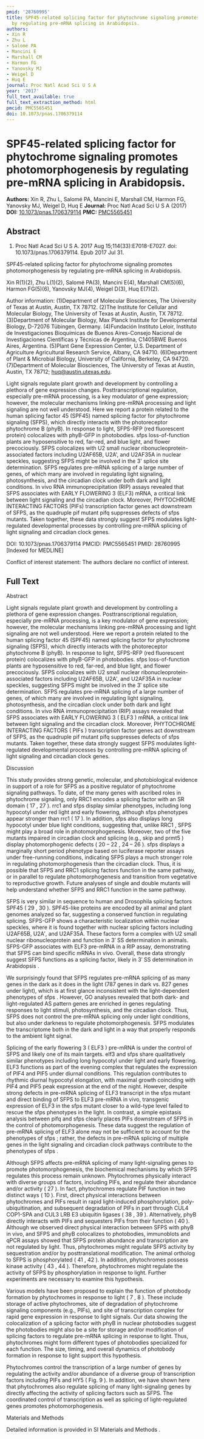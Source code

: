 ```yaml
---
pmid: '28760995'
title: SPF45-related splicing factor for phytochrome signaling promotes photomorphogenesis
  by regulating pre-mRNA splicing in Arabidopsis.
authors:
- Xin R
- Zhu L
- Salomé PA
- Mancini E
- Marshall CM
- Harmon FG
- Yanovsky MJ
- Weigel D
- Huq E
journal: Proc Natl Acad Sci U S A
year: '2017'
full_text_available: true
full_text_extraction_method: html
pmcid: PMC5565451
doi: 10.1073/pnas.1706379114
---
```


# SPF45-related splicing factor for phytochrome signaling promotes photomorphogenesis by regulating pre-mRNA splicing in Arabidopsis.
**Authors:** Xin R, Zhu L, Salomé PA, Mancini E, Marshall CM, Harmon FG, Yanovsky MJ, Weigel D, Huq E
**Journal:** Proc Natl Acad Sci U S A (2017)
**DOI:** [10.1073/pnas.1706379114](https://doi.org/10.1073/pnas.1706379114)
**PMC:** [PMC5565451](https://www.ncbi.nlm.nih.gov/pmc/articles/PMC5565451/)

## Abstract

1. Proc Natl Acad Sci U S A. 2017 Aug 15;114(33):E7018-E7027. doi: 
10.1073/pnas.1706379114. Epub 2017 Jul 31.

SPF45-related splicing factor for phytochrome signaling promotes 
photomorphogenesis by regulating pre-mRNA splicing in Arabidopsis.

Xin R(1)(2), Zhu L(1)(2), Salomé PA(3), Mancini E(4), Marshall CM(5)(6), Harmon 
FG(5)(6), Yanovsky MJ(4), Weigel D(3), Huq E(7)(2).

Author information:
(1)Department of Molecular Biosciences, The University of Texas at Austin, 
Austin, TX 78712.
(2)The Institute for Cellular and Molecular Biology, The University of Texas at 
Austin, Austin, TX 78712.
(3)Department of Molecular Biology, Max Planck Institute for Developmental 
Biology, D-72076 Tübingen, Germany.
(4)Fundación Instituto Leloir, Instituto de Investigaciones Bioquímicas de 
Buenos Aires-Consejo Nacional de Investigaciones Científicas y Técnicas de 
Argentina, C1405BWE Buenos Aires, Argentina.
(5)Plant Gene Expression Center, U.S. Department of Agriculture Agricultural 
Research Service, Albany, CA 94710.
(6)Department of Plant & Microbial Biology, University of California, Berkeley, 
CA 94720.
(7)Department of Molecular Biosciences, The University of Texas at Austin, 
Austin, TX 78712; huq@austin.utexas.edu.

Light signals regulate plant growth and development by controlling a plethora of 
gene expression changes. Posttranscriptional regulation, especially pre-mRNA 
processing, is a key modulator of gene expression; however, the molecular 
mechanisms linking pre-mRNA processing and light signaling are not well 
understood. Here we report a protein related to the human splicing factor 45 
(SPF45) named splicing factor for phytochrome signaling (SFPS), which directly 
interacts with the photoreceptor phytochrome B (phyB). In response to light, 
SFPS-RFP (red fluorescent protein) colocalizes with phyB-GFP in photobodies. 
sfps loss-of-function plants are hyposensitive to red, far-red, and blue light, 
and flower precociously. SFPS colocalizes with U2 small nuclear 
ribonucleoprotein-associated factors including U2AF65B, U2A', and U2AF35A in 
nuclear speckles, suggesting SFPS might be involved in the 3' splice site 
determination. SFPS regulates pre-mRNA splicing of a large number of genes, of 
which many are involved in regulating light signaling, photosynthesis, and the 
circadian clock under both dark and light conditions. In vivo RNA 
immunoprecipitation (RIP) assays revealed that SFPS associates with EARLY 
FLOWERING 3 (ELF3) mRNA, a critical link between light signaling and the 
circadian clock. Moreover, PHYTOCHROME INTERACTING FACTORS (PIFs) transcription 
factor genes act downstream of SFPS, as the quadruple pif mutant pifq suppresses 
defects of sfps mutants. Taken together, these data strongly suggest SFPS 
modulates light-regulated developmental processes by controlling pre-mRNA 
splicing of light signaling and circadian clock genes.

DOI: 10.1073/pnas.1706379114
PMCID: PMC5565451
PMID: 28760995 [Indexed for MEDLINE]

Conflict of interest statement: The authors declare no conflict of interest.

## Full Text

Abstract

Light signals regulate plant growth and development by controlling a plethora of gene expression changes. Posttranscriptional regulation, especially pre-mRNA processing, is a key modulator of gene expression; however, the molecular mechanisms linking pre-mRNA processing and light signaling are not well understood. Here we report a protein related to the human splicing factor 45 (SPF45) named splicing factor for phytochrome signaling (SFPS), which directly interacts with the photoreceptor phytochrome B (phyB). In response to light, SFPS-RFP (red fluorescent protein) colocalizes with phyB-GFP in photobodies. sfps loss-of-function plants are hyposensitive to red, far-red, and blue light, and flower precociously. SFPS colocalizes with U2 small nuclear ribonucleoprotein-associated factors including U2AF65B, U2A′, and U2AF35A in nuclear speckles, suggesting SFPS might be involved in the 3′ splice site determination. SFPS regulates pre-mRNA splicing of a large number of genes, of which many are involved in regulating light signaling, photosynthesis, and the circadian clock under both dark and light conditions. In vivo RNA immunoprecipitation (RIP) assays revealed that SFPS associates with EARLY FLOWERING 3 ( ELF3 ) mRNA, a critical link between light signaling and the circadian clock. Moreover, PHYTOCHROME INTERACTING FACTORS ( PIFs ) transcription factor genes act downstream of SFPS, as the quadruple pif mutant pifq suppresses defects of sfps mutants. Taken together, these data strongly suggest SFPS modulates light-regulated developmental processes by controlling pre-mRNA splicing of light signaling and circadian clock genes.

Discussion

This study provides strong genetic, molecular, and photobiological evidence in support of a role for SFPS as a positive regulator of phytochrome signaling pathways. To date, of the many genes with ascribed roles in phytochrome signaling, only RRC1 encodes a splicing factor with an SR domain ( 17 , 27 ). rrc1 and sfps display similar phenotypes, including long hypocotyl under red light and early flowering, although sfps phenotypes appear stronger than rrc1 ( 17 ). In addition, sfps also displays long hypocotyl under blue light conditions, suggesting that, unlike RRC1 , SFPS might play a broad role in photomorphogenesis. Moreover, two of the five mutants impaired in circadian clock and splicing (e.g., skip and prmt5 ) display photomorphogenic defects ( 20 – 22 , 24 – 26 ). sfps displays a marginally short period phenotype based on luciferase reporter assays under free-running conditions, indicating SFPS plays a much stronger role in regulating photomorphogenesis than the circadian clock. Thus, it is possible that SFPS and RRC1 splicing factors function in the same pathway, or in parallel to regulate photomorphogenesis and transition from vegetative to reproductive growth. Future analyses of single and double mutants will help understand whether SFPS and RRC1 function in the same pathway.

SFPS is very similar in sequence to human and Drosophila splicing factors SPF45 ( 29 , 30 ). SPF45-like proteins are encoded by all animal and plant genomes analyzed so far, suggesting a conserved function in regulating splicing. SFPS-GFP shows a characteristic localization within nuclear speckles, where it is found together with nuclear splicing factors including U2AF65B, U2A′, and U2AF35A. These factors form a complex with U2 small nuclear ribonucleoprotein and function in 3′ SS determination in animals. SFPS-GFP associates with ELF3 pre-mRNA in a RIP assay, demonstrating that SFPS can bind specific mRNAs in vivo. Overall, these data strongly suggest SFPS functions as a splicing factor, likely in 3′ SS determination in Arabidopsis .

We surprisingly found that SFPS regulates pre-mRNA splicing of as many genes in the dark as it does in the light (787 genes in dark vs. 827 genes under light), which is at first glance inconsistent with the light-dependent phenotypes of sfps . However, GO analyses revealed that both dark- and light-regulated AS pattern genes are enriched in genes regulating responses to light stimuli, photosynthesis, and the circadian clock. Thus, SFPS does not control the pre-mRNA splicing only under light conditions, but also under darkness to regulate photomorphogenesis. SFPS modulates the transcriptome both in the dark and light in a way that properly responds to the ambient light signal.

Splicing of the early flowering 3 ( ELF3 ) pre-mRNA is under the control of SFPS and likely one of its main targets. elf3 and sfps share qualitatively similar phenotypes including long hypocotyl under light and early flowering. ELF3 functions as part of the evening complex that regulates the expression of PIF4 and PIF5 under diurnal conditions. This regulation contributes to rhythmic diurnal hypocotyl elongation, with maximal growth coinciding with PIF4 and PIF5 peak expression at the end of the night. However, despite strong defects in pre-mRNA splicing of ELF3 transcript in the sfps mutant and direct binding of SFPS to ELF3 pre-mRNA in vivo, transgenic expression of ELF3 in the sfps mutant closer to a wild-type level failed to rescue the sfps phenotypes in the light. In contrast, a simple epistasis analysis between pifq and sfps clearly places PIFs downstream of SFPS in the control of photomorphogenesis. These data suggest the regulation of pre-mRNA splicing of ELF3 alone may not be sufficient to account for the phenotypes of sfps ; rather, the defects in pre-mRNA splicing of multiple genes in the light signaling and circadian clock pathways contribute to the phenotypes of sfps .

Although SFPS affects pre-mRNA splicing of many light-signaling genes to promote photomorphogenesis, the biochemical mechanisms by which SFPS regulates this process remain unknown. Phytochromes physically interact with diverse groups of factors, including PIFs, and regulate their abundance and/or activity ( 27 ). In fact, phytochromes regulate PIF function in two distinct ways ( 10 ). First, direct physical interactions between phytochromes and PIFs result in rapid light-induced phosphorylation, poly-ubiquitination, and subsequent degradation of PIFs in part through CUL4 COP1-SPA and CUL3 LRB E3 ubiquitin ligases ( 38 , 39 ). Alternatively, phyB directly interacts with PIFs and sequesters PIFs from their function ( 40 ). Although we observed direct physical interaction between SFPS with phyB in vivo, and SFPS and phyB colocalizes to photobodies, immunoblots and qPCR assays showed that SFPS protein abundance and transcription are not regulated by light. Thus, phytochromes might regulate SFPS activity by sequestration and/or by posttranslational modification. The animal ortholog to SFPS is phosphorylated ( 41 , 42 ). In addition, phytochromes possess kinase activity ( 43 , 44 ). Therefore, phytochromes might regulate the activity of SFPS by phosphorylation in response to light. Further experiments are necessary to examine this hypothesis.

Various models have been proposed to explain the function of photobody formation by phytochromes in response to light ( 7 , 8 ). These include storage of active phytochromes, site of degradation of phytochrome signaling components (e.g., PIFs), and site of transcription complex for rapid gene expression in response to light signals. Our data showing the colocalization of a splicing factor with phyB in nuclear photobodies suggest the photobodies might also be a site for storage and/or modification of splicing factors to regulate pre-mRNA splicing in response to light. Thus, phytochromes might form different types of photobodies specialized for each function. The size, timing, and overall dynamics of photobody formation in response to light support this hypothesis.

Phytochromes control the transcription of a large number of genes by regulating the activity and/or abundance of a diverse group of transcription factors including PIFs and HY5 ( Fig. 9 ). In addition, we have shown here that phytochromes also regulate splicing of many light-signaling genes by directly affecting the activity of splicing factors such as SFPS. The coordinated control of transcription as well as splicing of light-regulated genes promotes photomorphogenesis.

Materials and Methods

Detailed information is provided in SI Materials and Methods .
